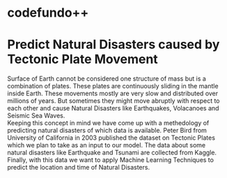 # codefundo++
# Predict Natural Disasters caused by Tectonic Plate Movement

Surface of Earth cannot be considered one structure of mass but is a combination of plates. These plates are continuously sliding in the mantle inside Earth. These movements mostly are very slow and distributed over millions of years. But sometimes they might move abruptly with respect to each other and cause Natural Disasters like Earthquakes, Volacanoes and Seismic Sea Waves. <br />
Keeping this concept in mind we have come up with a methedology of predicting natural disasters of which data is available. Peter Bird from University of California in 2003 published the dataset on Tectonic Plates which we plan to take as an input to our model. The data about some natural disasters like Earthquake and Tsunami are collected from Kaggle.
Finally, with this data we want to apply Machine Learning Techniques to predict the location and time of Natural Disasters.
